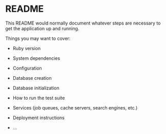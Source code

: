 # README

This README would normally document whatever steps are necessary to get the
application up and running.

Things you may want to cover:

* Ruby version

* System dependencies

* Configuration

* Database creation

* Database initialization

* How to run the test suite

* Services (job queues, cache servers, search engines, etc.)

* Deployment instructions

* ...


<!-- note run: bundle lock --add-platform x86_64-linux -->
<!-- each time you need to generate a new gemfile.lock -->
<!-- for render.com you will also need to reset the DB every 90 days to stay on the freemium tier -->
